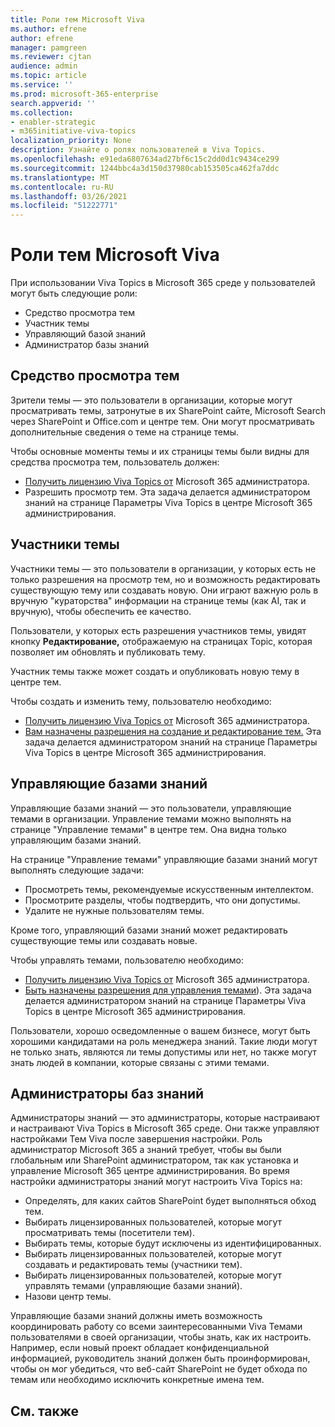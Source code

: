 ```yaml
---
title: Роли тем Microsoft Viva
ms.author: efrene
author: efrene
manager: pamgreen
ms.reviewer: cjtan
audience: admin
ms.topic: article
ms.service: ''
ms.prod: microsoft-365-enterprise
search.appverid: ''
ms.collection:
- enabler-strategic
- m365initiative-viva-topics
localization_priority: None
description: Узнайте о ролях пользователей в Viva Topics.
ms.openlocfilehash: e91eda6807634ad27bf6c15c2dd0d1c9434ce299
ms.sourcegitcommit: 1244bbc4a3d150d37980cab153505ca462fa7ddc
ms.translationtype: MT
ms.contentlocale: ru-RU
ms.lasthandoff: 03/26/2021
ms.locfileid: "51222771"
---
```

# <a name="microsoft-viva-topics-roles"></a>Роли тем Microsoft Viva 

При использовании Viva Topics в Microsoft 365 среде у пользователей могут быть следующие роли:
-   Средство просмотра тем
-   Участник темы
-   Управляющий базой знаний
-   Администратор базы знаний

## <a name="topic-viewer"></a>Средство просмотра тем

Зрители темы — это пользователи в организации, которые могут просматривать темы, затронутые в их SharePoint сайте, Microsoft Search через SharePoint и Office.com и центре тем. Они могут просматривать дополнительные сведения о теме на странице темы. 

Чтобы основные моменты темы и их страницы темы были видны для средства просмотра тем, пользователь должен:
-   [Получить лицензию Viva Topics от](./set-up-topic-experiences.md#assign-licenses) Microsoft 365 администратора.
-   Разрешить просмотр тем. Эта задача делается администратором знаний на странице Параметры Viva Topics в центре Microsoft 365 администрирования.


## <a name="topic-contributors"></a>Участники темы

Участники темы — это пользователи в организации, у которых есть не только разрешения на просмотр тем, но и возможность редактировать существующую тему или создавать новую. Они играют важную роль в вручную "кураторства" информации на странице темы (как AI, так и вручную), чтобы обеспечить ее качество.

Пользователи, у которых есть разрешения участников темы, увидят кнопку **Редактирование,** отображаемую на страницах Topic, которая позволяет им обновлять и публиковать тему.

Участник темы также может создать и опубликовать новую тему в центре тем.

Чтобы создать и изменить тему, пользователю необходимо:

-   [Получить лицензию Viva Topics от](./set-up-topic-experiences.md#assign-licenses) Microsoft 365 администратора.
-   [Вам назначены разрешения на создание и редактирование тем.](./topic-experiences-user-permissions.md) Эта задача делается администратором знаний на странице Параметры Viva Topics в центре Microsoft 365 администрирования.

## <a name="knowledge-managers"></a>Управляющие базами знаний

Управляющие базами знаний — это пользователи, управляющие темами в организации.  Управление темами можно выполнять на странице "Управление темами" в центре тем. Она видна только управляющим базами знаний.

На странице "Управление темами" управляющие базами знаний могут выполнять следующие задачи:
-   Просмотреть темы, рекомендуемые искусственным интеллектом.
-   Просмотрите разделы, чтобы подтвердить, что они допустимы.
-   Удалите не нужные пользователям темы.

Кроме того, управляющий базами знаний может редактировать существующие темы или создавать новые.

Чтобы управлять темами, пользователю необходимо:
-   [Получить лицензию Viva Topics от](./set-up-topic-experiences.md#assign-licenses) Microsoft 365 администратора.
-   [Быть назначены разрешения для управления темами](./topic-experiences-user-permissions.md)). Эта задача делается администратором знаний на странице Параметры Viva Topics в центре Microsoft 365 администрирования.

Пользователи, хорошо осведомленные о вашем бизнесе, могут быть хорошими кандидатами на роль менеджера знаний. Такие люди могут не только знать, являются ли темы допустимы или нет, но также могут знать людей в компании, которые связаны с этими темами.


## <a name="knowledge-admins"></a>Администраторы баз знаний

Администраторы знаний — это администраторы, которые настраивают и настраивают Viva Topics в Microsoft 365 среде. Они также управляют настройками Тем Viva после завершения настройки. Роль администратор Microsoft 365 а знаний требует, чтобы вы были глобальным или SharePoint администратором, так как установка и управление Microsoft 365 центре администрирования.
Во время настройки администраторы знаний могут настроить Viva Topics на:

-   Определять, для каких сайтов SharePoint будет выполняться обход тем.
-   Выбирать лицензированных пользователей, которые могут просматривать темы (посетители тем).
-   Выбирать темы, которые будут исключены из идентифицированных.
-   Выбирать лицензированных пользователей, которые могут создавать и редактировать темы (участники тем).
-   Выбирать лицензированных пользователей, которые могут управлять темами (управляющие базами знаний).
-   Назови центр темы.

Управляющие базами знаний должны иметь возможность координировать работу со всеми заинтересованными Viva Темами пользователями в своей организации, чтобы знать, как их настроить. Например, если новый проект обладает конфиденциальной информацией, руководитель знаний должен быть проинформирован, чтобы он мог убедиться, что веб-сайт SharePoint не будет обхода по темам или необходимо исключить конкретные имена тем.


## <a name="see-also"></a>См. также